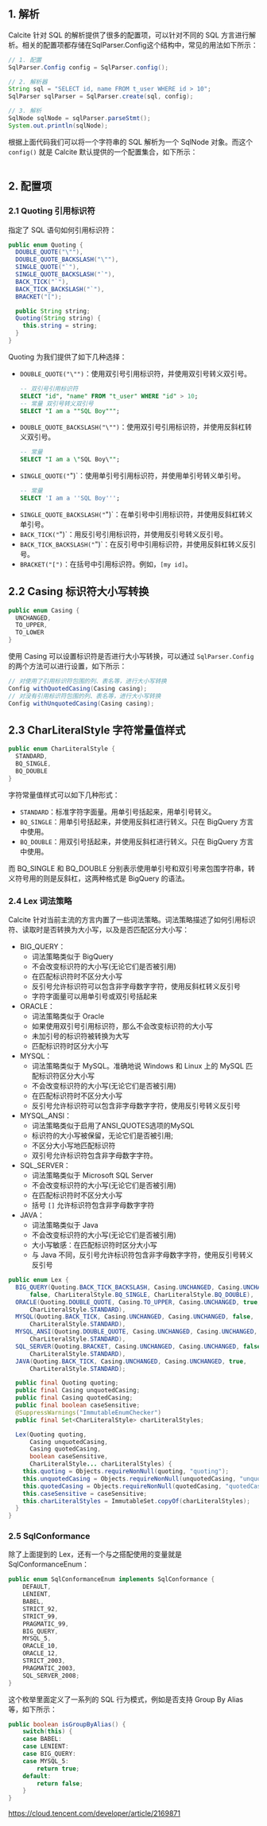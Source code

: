


## 1. 解析

Calcite 针对 SQL 的解析提供了很多的配置项，可以针对不同的 SQL 方言进行解析。相关的配置项都存储在SqlParser.Config这个结构中，常见的用法如下所示：
```java
// 1. 配置
SqlParser.Config config = SqlParser.config();

// 2. 解析器
String sql = "SELECT id, name FROM t_user WHERE id > 10";
SqlParser sqlParser = SqlParser.create(sql, config);

// 3. 解析
SqlNode sqlNode = sqlParser.parseStmt();
System.out.println(sqlNode);
```
根据上面代码我们可以将一个字符串的 SQL 解析为一个 SqlNode 对象。而这个 `config()` 就是 Calcite 默认提供的一个配置集合，如下所示：
```

```

## 2. 配置项

### 2.1 Quoting 引用标识符

指定了 SQL 语句如何引用标识符：
```java
public enum Quoting {
  DOUBLE_QUOTE("\""),
  DOUBLE_QUOTE_BACKSLASH("\""),
  SINGLE_QUOTE("`"),
  SINGLE_QUOTE_BACKSLASH("`"),
  BACK_TICK("`"),
  BACK_TICK_BACKSLASH("`"),
  BRACKET("[");

  public String string;
  Quoting(String string) {
    this.string = string;
  }
}
```
Quoting 为我们提供了如下几种选择：
- `DOUBLE_QUOTE("\"")`：使用双引号引用标识符，并使用双引号转义双引号。
  ```sql
  -- 双引号引用标识符
  SELECT "id", "name" FROM "t_user" WHERE "id" > 10;
  -- 常量 双引号转义双引号
  SELECT "I am a ""SQL Boy""";
  ```
- `DOUBLE_QUOTE_BACKSLASH("\"")`：使用双引号引用标识符，并使用反斜杠转义双引号。
  ```sql
  -- 常量
  SELECT "I am a \"SQL Boy\"";
  ```
- `SINGLE_QUOTE("`")`：使用单引号引用标识符，并使用单引号转义单引号。
  ```sql
  -- 常量
  SELECT 'I am a ''SQL Boy''';
  ```
- `SINGLE_QUOTE_BACKSLASH("`")`：在单引号中引用标识符，并使用反斜杠转义单引号。
- `BACK_TICK("`")`：用反引号引用标识符，并使用反引号转义反引号。
- `BACK_TICK_BACKSLASH("`")`：在反引号中引用标识符，并使用反斜杠转义反引号。
- `BRACKET("[")`：在括号中引用标识符。例如，`[my id]`。





## 2.2 Casing 标识符大小写转换

```java
public enum Casing {
  UNCHANGED,
  TO_UPPER,
  TO_LOWER
}
```
使用 Casing 可以设置标识符是否进行大小写转换，可以通过 `SqlParser.Config` 的两个方法可以进行设置，如下所示：
```java
// 对使用了引用标识符包围的列、表名等，进行大小写转换
Config withQuotedCasing(Casing casing);
// 对没有引用标识符包围的列、表名等，进行大小写转换
Config withUnquotedCasing(Casing casing);
```

## 2.3 CharLiteralStyle 字符常量值样式

```java
public enum CharLiteralStyle {
  STANDARD,
  BQ_SINGLE,
  BQ_DOUBLE
}
```
字符常量值样式可以如下几种形式：
- `STANDARD`：标准字符字面量。用单引号括起来，用单引号转义。
- `BQ_SINGLE`：用单引号括起来，并使用反斜杠进行转义。只在 BigQuery 方言中使用。
- `BQ_DOUBLE`：用双引号括起来，并使用反斜杠进行转义。只在 BigQuery 方言中使用。

而 BQ_SINGLE 和 BQ_DOUBLE 分别表示使用单引号和双引号来包围字符串，转义符号用的则是反斜杠，这两种格式是 BigQuery 的语法。


### 2.4 Lex 词法策略

Calcite 针对当前主流的方言内置了一些词法策略。词法策略描述了如何引用标识符、读取时是否转换为大小写，以及是否匹配区分大小写：
- BIG_QUERY：
  - 词法策略类似于 BigQuery
  - 不会改变标识符的大小写(无论它们是否被引用)
  - 在匹配标识符时不区分大小写
  - 反引号允许标识符可以包含非字母数字字符，使用反斜杠转义反引号
  - 字符字面量可以用单引号或双引号括起来
- ORACLE：
  - 词法策略类似于 Oracle
  - 如果使用双引号引用标识符，那么不会改变标识符的大小写
  - 未加引号的标识符被转换为大写
  - 匹配标识符时区分大小写
- MYSQL：
  - 词法策略类似于 MySQL。准确地说 Windows 和 Linux 上的 MySQL 匹配标识符区分大小写
  - 不会改变标识符的大小写(无论它们是否被引用)
  - 在匹配标识符时不区分大小写
  - 反引号允许标识符可以包含非字母数字字符，使用反引号转义反引号
- MYSQL_ANSI：
  - 词法策略类似于启用了ANSI_QUOTES选项的MySQL
  - 标识符的大小写被保留，无论它们是否被引用;
  - 不区分大小写地匹配标识符
  - 双引号允许标识符包含非字母数字字符。
- SQL_SERVER：
  - 词法策略类似于 Microsoft SQL Server
  - 不会改变标识符的大小写(无论它们是否被引用)
  - 在匹配标识符时不区分大小写
  - 括号 `[]` 允许标识符包含非字母数字字符
- JAVA：
  - 词法策略类似于 Java
  - 不会改变标识符的大小写(无论它们是否被引用)
  - 大小写敏感：在匹配标识符时区分大小写
  - 与 Java 不同，反引号允许标识符包含非字母数字字符，使用反引号转义反引号


```java
public enum Lex {
  BIG_QUERY(Quoting.BACK_TICK_BACKSLASH, Casing.UNCHANGED, Casing.UNCHANGED,
      false, CharLiteralStyle.BQ_SINGLE, CharLiteralStyle.BQ_DOUBLE),
  ORACLE(Quoting.DOUBLE_QUOTE, Casing.TO_UPPER, Casing.UNCHANGED, true,
      CharLiteralStyle.STANDARD),
  MYSQL(Quoting.BACK_TICK, Casing.UNCHANGED, Casing.UNCHANGED, false,
      CharLiteralStyle.STANDARD),
  MYSQL_ANSI(Quoting.DOUBLE_QUOTE, Casing.UNCHANGED, Casing.UNCHANGED, false,
      CharLiteralStyle.STANDARD),
  SQL_SERVER(Quoting.BRACKET, Casing.UNCHANGED, Casing.UNCHANGED, false,
      CharLiteralStyle.STANDARD),
  JAVA(Quoting.BACK_TICK, Casing.UNCHANGED, Casing.UNCHANGED, true,
      CharLiteralStyle.STANDARD);

  public final Quoting quoting;
  public final Casing unquotedCasing;
  public final Casing quotedCasing;
  public final boolean caseSensitive;
  @SuppressWarnings("ImmutableEnumChecker")
  public final Set<CharLiteralStyle> charLiteralStyles;

  Lex(Quoting quoting,
      Casing unquotedCasing,
      Casing quotedCasing,
      boolean caseSensitive,
      CharLiteralStyle... charLiteralStyles) {
    this.quoting = Objects.requireNonNull(quoting, "quoting");
    this.unquotedCasing = Objects.requireNonNull(unquotedCasing, "unquotedCasing");
    this.quotedCasing = Objects.requireNonNull(quotedCasing, "quotedCasing");
    this.caseSensitive = caseSensitive;
    this.charLiteralStyles = ImmutableSet.copyOf(charLiteralStyles);
  }
}
```


### 2.5 SqlConformance

除了上面提到的 Lex，还有一个与之搭配使用的变量就是 SqlConformanceEnum：
```java
public enum SqlConformanceEnum implements SqlConformance {
    DEFAULT,
    LENIENT,
    BABEL,
    STRICT_92,
    STRICT_99,
    PRAGMATIC_99,
    BIG_QUERY,
    MYSQL_5,
    ORACLE_10,
    ORACLE_12,
    STRICT_2003,
    PRAGMATIC_2003,
    SQL_SERVER_2008;
}
```
这个枚举里面定义了一系列的 SQL 行为模式，例如是否支持 Group By Alias 等，如下所示：
```java
public boolean isGroupByAlias() {
    switch(this) {
    case BABEL:
    case LENIENT:
    case BIG_QUERY:
    case MYSQL_5:
        return true;
    default:
        return false;
    }
}
```



https://cloud.tencent.com/developer/article/2169871
